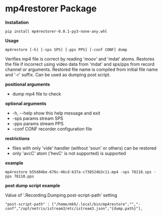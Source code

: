 # mp4restorer Package

**Installation**

`pip install mp4restorer-0.0.1-py3-none-any.whl`

**Usage**

`mp4restore [-h] [-sps SPS] [-pps PPS] [-conf CONF] dump`

Verifies mp4 file is correct by reading 'moov' and 'mdat' atoms.
Restores the file if incorrect using video data from 'mdat' and sps/pps from record channel or arguments.
Restored file name is compiled from initial file name and '-r' suffix.
Can be used as dumping post script.


**positional arguments**
* dump        mp4 file to check


**optional arguments**
* -h, --help  show this help message and exit
* -sps params   stream SPS
* -pps params   stream PPS
* -conf CONF  recorder configuration file


**restrictions**
* files with only 'vide' handler (without 'soun' or others) can be restored
* only 'avcC' atom ('hevC' is not supported) is supported


**example**

`mp4restore b55d84be-676c-46cd-b37a-c738524b3c11.mp4 -sps 78118.sps -pps 78118.pps`

**post dump script example**

Value of '.Recording.Dumping.post-script-path' setting

`"post-script-path" : ["/home/mkh/.local/bin/mp4restore","","-conf","/opt/netris/istream3/etc/istream3.json","{dump.path}"],`
